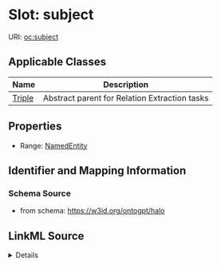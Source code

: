 # Slot: subject

URI: [oc:subject](http://w3id.org/ontogpt/ontology-class-templatesubject)



<!-- no inheritance hierarchy -->




## Applicable Classes

| Name | Description |
| --- | --- |
[Triple](Triple.md) | Abstract parent for Relation Extraction tasks






## Properties

* Range: [NamedEntity](NamedEntity.md)







## Identifier and Mapping Information







### Schema Source


* from schema: https://w3id.org/ontogpt/halo




## LinkML Source

<details>
```yaml
name: subject
from_schema: https://w3id.org/ontogpt/halo
rank: 1000
alias: subject
owner: Triple
domain_of:
- Triple
range: NamedEntity

```
</details>
